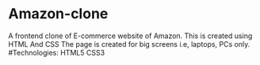 # Amazon-clone
A frontend clone of E-commerce website of Amazon. This is created using HTML And CSS  The page is created for big screens i.e, laptops, PCs only.
#Technologies:
HTML5
CSS3
